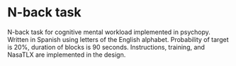 # N-back task

N-back task for cognitive mental workload implemented in psychopy. Written in Spanish using letters of the English alphabet. Probability of target is 20%, duration of blocks is 90 seconds. Instructions, training, and NasaTLX are implemented in the design.